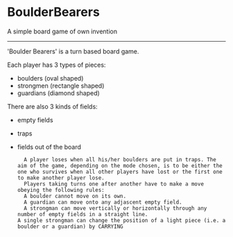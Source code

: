 # BoulderBearers
A simple board game of own invention

-----

'Boulder Bearers' is a turn based board game.

Each player has 3 types of pieces:
* boulders (oval shaped)
* strongmen (rectangle shaped)
* guardians (diamond shaped)

There are also 3 kinds of fields:
* empty fields
* traps
* fields out of the board

		A player loses when all his/her boulders are put in traps. The aim of the game, depending on the mode chosen, is to be either the one who survives when all other players have lost or the first one to make another player lose.
		Players taking turns one after another have to make a move obeying the following rules:
		A boulder cannot move on its own.
		A guardian can move onto any adjascent empty field.
		A strongman can move vertically or horizontally through any number of empty fields in a straight line.
	  A single strongman can change the position of a light piece (i.e. a boulder or a guardian) by CARRYING
